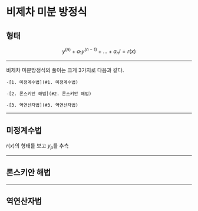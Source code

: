 # 비제차 미분 방정식

## 형태

$$
y^{(n)} + a_{1} y^{(n-1)} + ... + a_{n} I = r(x)
$$

---

비제차 미분방정식의 풀이는 크게 3가지로 다음과 같다. 
   
    -[1. 미정계수법](#1. 미정계수법)
   
    -[2. 론스키안 해법](#2. 론스키안 해법)
    
    -[3. 역연산자법](#3. 역연산자법) 

---
## 미정계수법

$r(x)$의 형태를 보고 $y_{p}$를 추측

---
## 론스키안 해법 

---
## 역연산자법

